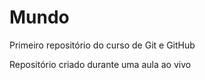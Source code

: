 # Mundo
 Primeiro repositório do curso de Git e GitHub

 Repositório criado durante uma aula ao vivo
